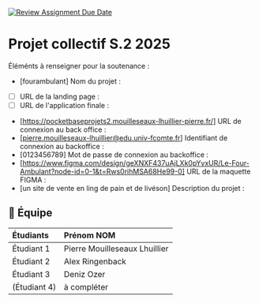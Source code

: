 [![Review Assignment Due Date](https://classroom.github.com/assets/deadline-readme-button-22041afd0340ce965d47ae6ef1cefeee28c7c493a6346c4f15d667ab976d596c.svg)](https://classroom.github.com/a/F_6McqTJ)
# Projet collectif S.2 2025

Éléménts à renseigner pour la soutenance :

- [fourambulant] Nom du projet : 
- [ ] URL de la landing page :
- [ ] URL de l'application finale :
- [https://pocketbaseprojets2.mouilleseaux-lhuillier-pierre.fr/] URL de connexion au back office :
- [pierre.mouilleseaux-lhuillier@edu.univ-fcomte.fr] Identifiant de connexion au backoffice :
- [0123456789] Mot de passe de connexion au backoffice :
- [https://www.figma.com/design/geXNXF437uAjLXk0pYvxUR/Le-Four-Ambulant?node-id=0-1&t=Rws0rihMSA68He99-0] URL de la maquette FIGMA :
- [un site de vente en ling de pain et de livéson] Description du projet :

## 🚀 Équipe

| Étudiants    | Prénom NOM  |
| :----------- | :---------- |
| Étudiant 1   | Pierre Mouilleseaux Lhuillier |
| Étudiant 2   | Alex Ringenback |
| Étudiant 3   | Deniz Ozer |
| (Étudiant 4) | à compléter |

